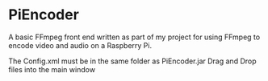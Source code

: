 # PiEncoder
A basic FFmpeg front end written as part of my project for using FFmpeg to encode video and audio on a Raspberry Pi.

The Config.xml must be in the same folder as PiEncoder.jar
Drag and Drop files into the main window


